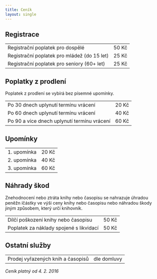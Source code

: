 ```yaml
---
title: Ceník
layout: single
---
```

## Registrace

<table class="pricing">
    <tr>
        <td>Registrační poplatek pro dospělé</td>
        <td class="bold">50 Kč</td>
    </tr>
    <tr>
        <td>Registrační poplatek pro mládež (do 15 let)</td>
        <td class="bold">25 Kč</td>
    </tr>
    <tr>
        <td>Registrační poplatek pro seniory (60+ let)</td>
        <td class="bold">25 Kč</td>
    </tr>
</table>

## Poplatky z prodlení

Poplatek z prodlení se vybírá bez písemné upomínky.

<table class="pricing">
    <tr>
        <td>Po 30 dnech uplynutí termínu vrácení</td>
        <td class="bold">20 Kč</td>
    </tr>
    <tr>
        <td>Po 60 dnech uplynutí termínu vrácení</td>
        <td class="bold">40 Kč</td>
    </tr>
    <tr>
        <td>Po 90 a více dnech uplynutí termínu vrácení</td>
        <td class="bold">60 Kč</td>
    </tr>
</table>

## Upomínky

<table class="pricing">
    <tr>
        <td>1. upomínka</td>
        <td class="bold">20 Kč</td>
    </tr>
    <tr>
        <td>2. upomínka</td>
        <td class="bold">40 Kč</td>
    </tr>
    <tr>
        <td>3. upomínka</td>
        <td class="bold">60 Kč</td>
    </tr>
</table>

## Náhrady škod

Znehodnocení nebo ztráta knihy nebo časopisu se nahrazuje úhradou peněžn íčástky ve výši ceny knihy nebo časopisu nebo náhradou škody jiným způsobem, který určí knihovník.

<table class="pricing">
    <tr>
        <td>Dílčí poškození knihy nebo časopisu</td>
        <td class="bold">50 Kč</td>
    </tr>
    <tr>
        <td>Poplatek za náklady spojené s likvidací</td>
        <td class="bold">50 Kč</td>
    </tr>
</table>

## Ostatní služby

<table class="pricing">
    <tr>
        <td>Prodej vyřazených knih a časopisů</td>
        <td class="bold">dle domluvy</td>
    </tr>
</table>

*Ceník platný od 4. 2. 2016*